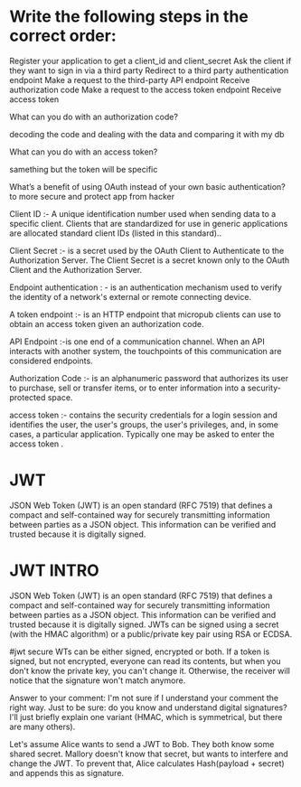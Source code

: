 # Write the following steps in the correct order:

Register your application to get a client_id and client_secret
Ask the client if they want to sign in via a third party
Redirect to a third party authentication endpoint
Make a request to the third-party API endpoint
Receive authorization code
Make a request to the access token endpoint
Receive access token


What can you do with an authorization code?

decoding the code and dealing with the data and comparing it with my db 

What can you do with an access token?

samething but the token will be specific

What’s a benefit of using OAuth instead of your own basic authentication?
to more secure and protect app from hacker 

Client ID :- A unique identification number used when sending data to a specific client. Clients that are standardized for use in generic applications are allocated standard client IDs (listed in this standard)..

Client Secret :- is a secret used by the OAuth Client to Authenticate to the Authorization Server. The Client Secret is a secret known only to the OAuth Client and the Authorization Server.

Endpoint authentication  : - is an authentication mechanism used to verify the identity of a network's external or remote connecting device.

A token endpoint :-  is an HTTP endpoint that micropub clients can use to obtain an access token given an authorization code.

API Endpoint :-is one end of a communication channel. When an API interacts with another system, the touchpoints of this communication are considered endpoints. 

Authorization Code :- is an alphanumeric password that authorizes its user to purchase, sell or transfer items, or to enter information into a security-protected space.

access token  :- contains the security credentials for a login session and identifies the user, the user's groups, the user's privileges, and, in some cases, a particular application. Typically one may be asked to enter the access token .

# JWT
JSON Web Token (JWT) is an open standard (RFC 7519) that defines a compact and self-contained way for securely transmitting information between parties as a JSON object. This information can be verified and trusted because it is digitally signed.

# JWT INTRO
JSON Web Token (JWT) is an open standard (RFC 7519) that defines a compact and self-contained way for securely transmitting information between parties as a JSON object. This information can be verified and trusted because it is digitally signed. JWTs can be signed using a secret (with the HMAC algorithm) or a public/private key pair using RSA or ECDSA.

#jwt secure
WTs can be either signed, encrypted or both. If a token is signed, but not encrypted, everyone can read its contents, but when you don't know the private key, you can't change it. Otherwise, the receiver will notice that the signature won't match anymore.

Answer to your comment: I'm not sure if I understand your comment the right way. Just to be sure: do you know and understand digital signatures? I'll just briefly explain one variant (HMAC, which is symmetrical, but there are many others).

Let's assume Alice wants to send a JWT to Bob. They both know some shared secret. Mallory doesn't know that secret, but wants to interfere and change the JWT. To prevent that, Alice calculates Hash(payload + secret) and appends this as signature.

